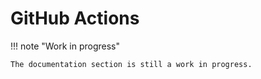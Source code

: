 # GitHub Actions

!!! note "Work in progress"

    The documentation section is still a work in progress.

